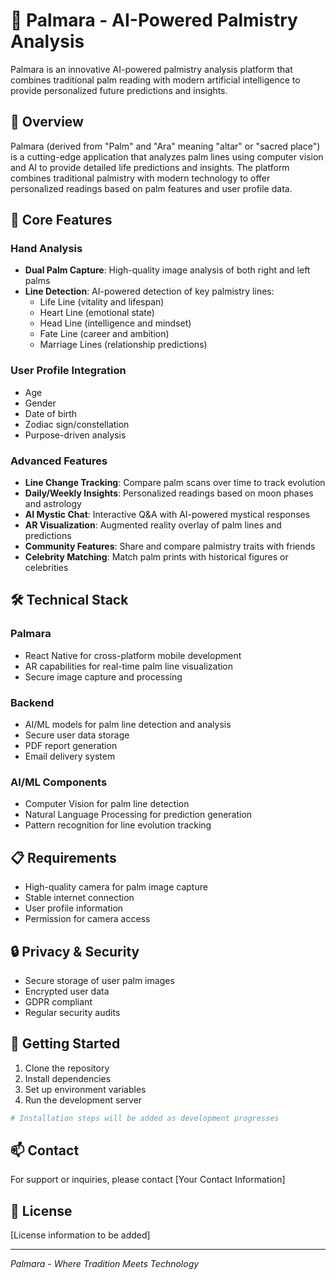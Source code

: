# 🌟 Palmara - AI-Powered Palmistry Analysis

Palmara is an innovative AI-powered palmistry analysis platform that combines traditional palm reading with modern artificial intelligence to provide personalized future predictions and insights.

## 📱 Overview

Palmara (derived from "Palm" and "Ara" meaning "altar" or "sacred place") is a cutting-edge application that analyzes palm lines using computer vision and AI to provide detailed life predictions and insights. The platform combines traditional palmistry with modern technology to offer personalized readings based on palm features and user profile data.

## 🎯 Core Features

### Hand Analysis
- **Dual Palm Capture**: High-quality image analysis of both right and left palms
- **Line Detection**: AI-powered detection of key palmistry lines:
  - Life Line (vitality and lifespan)
  - Heart Line (emotional state)
  - Head Line (intelligence and mindset)
  - Fate Line (career and ambition)
  - Marriage Lines (relationship predictions)

### User Profile Integration
- Age
- Gender
- Date of birth
- Zodiac sign/constellation
- Purpose-driven analysis

### Advanced Features
- **Line Change Tracking**: Compare palm scans over time to track evolution
- **Daily/Weekly Insights**: Personalized readings based on moon phases and astrology
- **AI Mystic Chat**: Interactive Q&A with AI-powered mystical responses
- **AR Visualization**: Augmented reality overlay of palm lines and predictions
- **Community Features**: Share and compare palmistry traits with friends
- **Celebrity Matching**: Match palm prints with historical figures or celebrities

## 🛠 Technical Stack

### Palmara
- React Native for cross-platform mobile development
- AR capabilities for real-time palm line visualization
- Secure image capture and processing

### Backend
- AI/ML models for palm line detection and analysis
- Secure user data storage
- PDF report generation
- Email delivery system

### AI/ML Components
- Computer Vision for palm line detection
- Natural Language Processing for prediction generation
- Pattern recognition for line evolution tracking

## 📋 Requirements

- High-quality camera for palm image capture
- Stable internet connection
- User profile information
- Permission for camera access

## 🔒 Privacy & Security

- Secure storage of user palm images
- Encrypted user data
- GDPR compliant
- Regular security audits

## 🚀 Getting Started

1. Clone the repository
2. Install dependencies
3. Set up environment variables
4. Run the development server

```bash
# Installation steps will be added as development progresses
```

## 📫 Contact

For support or inquiries, please contact [Your Contact Information]

## 📄 License

[License information to be added]

---

*Palmara - Where Tradition Meets Technology* 